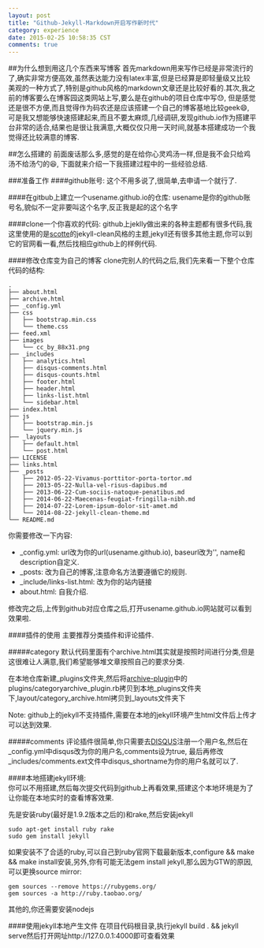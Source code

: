 ```yaml
---
layout: post
title: "Github-Jekyll-Markdown开启写作新时代"
category: experience
date: 2015-02-25 10:58:35 CST
comments: true
---
```


##为什么想到用这几个东西来写博客
首先markdown用来写作已经是非常流行的了,确实非常方便高效,虽然表达能力没有latex丰富,但是已经算是即轻量级又比较美观的一种方式了,特别是github风格的markdown文章还是比较好看的.其次,我之前的博客要么在博客园这类网站上写,要么是在github的项目仓库中写:sweat:, 但是感觉还是很不方便,而且觉得作为码农还是应该搭建一个自己的博客基地比较geek:smile:, 可是我又想能够快速搭建起来,而且不要太麻烦,几经调研,发现github.io作为搭建平台非常的适合,结果也是很让我满意,大概仅仅只用一天时间,就基本搭建成功一个我觉得还比较满意的博客.



##怎么搭建的
前面废话那么多,感觉的是在给你心灵鸡汤一样,但是我不会只给鸡汤不给汤勺的:satisfied:, 下面就来介绍一下我搭建过程中的一些经验总结.



###准备工作
####github账号: 
这个不用多说了,很简单,去申请一个就行了.



####在gitbub上建立一个usename.github.io的仓库: 
  usename是你的github账号名,貌似不一定非要叫这个名字,反正我是起的这个名字



####clone一个你喜欢的代码: 
github上jeklly做出来的各种主题都有很多代码,我这里使用的是[scotte](https://github.com/scotte/jekyll-clean)的jekyll-clean风格的主题,jekyll还有很多其他主题,你可以到它的官网看一看,然后找相应github上的样例代码.



####修改仓库变为自己的博客
clone完别人的代码之后,我们先来看一下整个仓库代码的结构:

	.
	├── about.html
	├── archive.html
	├── _config.yml
	├── css
	│   ├── bootstrap.min.css
	│   └── theme.css
	├── feed.xml
	├── images
	│   └── cc_by_88x31.png
	├── _includes
	│   ├── analytics.html
	│   ├── disqus-comments.html
	│   ├── disqus-counts.html
	│   ├── footer.html
	│   ├── header.html
	│   ├── links-list.html
	│   └── sidebar.html
	├── index.html
	├── js
	│   ├── bootstrap.min.js
	│   └── jquery.min.js
	├── _layouts
	│   ├── default.html
	│   └── post.html
	├── LICENSE
	├── links.html
	├── _posts
	│   ├── 2012-05-22-Vivamus-porttitor-porta-tortor.md
	│   ├── 2013-05-22-Nulla-vel-risus-dapibus.md
	│   ├── 2013-06-22-Cum-sociis-natoque-penatibus.md
	│   ├── 2014-06-22-Maecenas-feugiat-fringilla-nibh.md
	│   ├── 2014-07-22-Lorem-ipsum-dolor-sit-amet.md
	│   └── 2014-08-22-jekyll-clean-theme.md
	└── README.md

你需要修改一下内容:

*	_config.yml:  url改为你的url(usename.github.io), baseurl改为'', name和description自定义.
*	_posts:   改为自己的博客,注意命名方法要遵循它的规则.
*	_include/links-list.html:  改为你的站内链接
*	about.html:   自我介绍.

修改完之后,上传到github对应仓库之后,打开usename.github.io网站就可以看到效果啦.



####插件的使用
主要推荐分类插件和评论插件.



#####category
默认代码里面有个archive.html其实就是按照时间进行分类,但是这很难让人满意,我们希望能够堆文章按照自己的要求分类.

在本地仓库新建_plugins文件夹,然后将[archive-plugin](https://github.com/shigeya/jekyll-category-archive-plugin/tree/master/_plugins)中的plugins/categoryarchive_plugin.rb拷贝到本地_plugins文件夹下,layout/category_archive.html拷贝到_layouts文件夹下

Note: github上的jekyll不支持插件,需要在本地的jekyll环境产生html文件后上传才可以达到效果.



#####comments
评论插件很简单,你只需要去[DISQUS](http://disqus.com/)注册一个用户名,然后在_config.yml中disqus改为你的用户名,comments设为true, 最后再修改_includes/comments.ext文件中disqus_shortname为你的用户名就可以了.



####本地搭建jekyll环境:	
你可以不用搭建,然后每次提交代码到github上再看效果,搭建这个本地环境是为了让你能在本地实时的查看博客效果.

先是安装ruby(最好是1.9.2版本之后的)和rake,然后安装jekyll

	sudo apt-get install ruby rake
	sudo gem install jekyll

如果安装不了合适的ruby,可以自己到ruby官网下载最新版本,configure && make && make install安装,另外,你有可能无法gem install jekyll,那么因为GTW的原因,可以更换source mirror:

	gem sources --remove https://rubygems.org/
	gem sources -a http://ruby.taobao.org/

其他的,你还需要安装nodejs



####使用jekyll本地产生文件
在项目代码根目录,执行jekyll build . && jekyll serve然后打开网址http://127.0.0.1:4000即可查看效果

